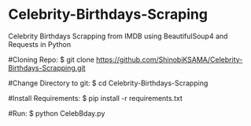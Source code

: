 # Celebrity-Birthdays-Scraping
Celebrity Birthdays Scrapping from IMDB using BeautifulSoup4 and Requests in Python


#Cloning Repo:
$ git clone https://github.com/ShinobiKSAMA/Celebrity-Birthdays-Scrapping.git

#Change Directory to git:
$ cd Celebrity-Birthdays-Scrapping

#Install Requirements:
$ pip install -r requirements.txt

#Run:
$ python CelebBday.py
